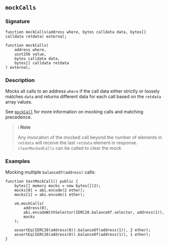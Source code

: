 ## `mockCalls`

### Signature

```solidity
function mockCalls(address where, bytes calldata data, bytes[] calldata retdata) external;
```

```solidity
function mockCalls(
    address where,
    uint256 value,
    bytes calldata data,
    bytes[] calldata retdata
) external;
```

### Description

Mocks all calls to an address `where` if the call data either strictly or loosely
matches `data` and returns different data for each call based on the `retdata`
array values.

See [`mockCall`](./mock-call.md) for more information on mocking calls and
matching precedence.

> ℹ️ **Note**
>
> Any invocation of the mocked call beyond the number of elements in `retdata`
> will receive the last `retdata` element in response. `clearMockedCalls` can be
> called to clear the mock

### Examples

Mocking multiple `balanceOf(address)` calls:

```solidity
function testMockCall() public {
    bytes[] memory mocks = new bytes[](2);
    mocks[0] = abi.encode(2 ether);
    mocks[1] = abi.encode(1 ether);

    vm.mockCalls(
        address(0),
        abi.encodeWithSelector(IERC20.balanceOf.selector, address(1)),
        mocks
    );

    assertEq(IERC20(address(0)).balanceOf(address(1)), 2 ether);
    assertEq(IERC20(address(0)).balanceOf(address(1)), 1 ether);
}
```
